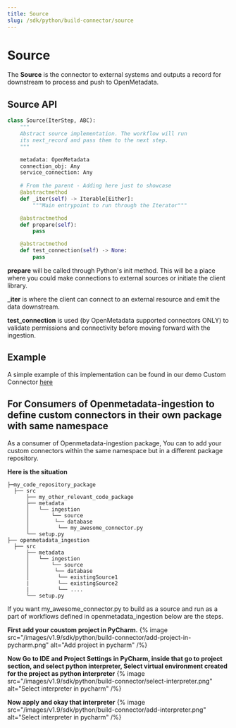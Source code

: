 ```yaml
---
title: Source
slug: /sdk/python/build-connector/source
---
```


# Source

The **Source** is the connector to external systems and outputs a record for downstream to process and push to OpenMetadata.

## Source API

```python
class Source(IterStep, ABC):
    """
    Abstract source implementation. The workflow will run
    its next_record and pass them to the next step.
    """

    metadata: OpenMetadata
    connection_obj: Any
    service_connection: Any
  
    # From the parent - Adding here just to showcase
    @abstractmethod
    def _iter(self) -> Iterable[Either]:
        """Main entrypoint to run through the Iterator"""

    @abstractmethod
    def prepare(self):
        pass

    @abstractmethod
    def test_connection(self) -> None:
        pass
```

**prepare** will be called through Python's init method. This will be a place where you could make connections to external sources or initiate the client library.

**_iter** is where the client can connect to an external resource and emit the data downstream.

**test_connection** is used (by OpenMetadata supported connectors ONLY) to validate permissions and connectivity before moving forward with the ingestion.


## Example

A simple example of this implementation can be found in our demo Custom Connector [here](https://github.com/open-metadata/openmetadata-demo/blob/main/custom-connector/connector/my_csv_connector.py)

## For Consumers of Openmetadata-ingestion to define custom connectors in their own package with same namespace

As a consumer of Openmetadata-ingestion package, You can to add your custom connectors within the same namespace but in a different package repository.

**Here is the situation**

```
├─my_code_repository_package
  ├── src
      ├── my_other_relevant_code_package
      ├── metadata
      │   └── ingestion
      │       └── source
      │        └── database
      │         └── my_awesome_connector.py
      └── setup.py
├── openmetadata_ingestion
  ├── src
      ├── metadata
      │   └── ingestion
      │       └── source
      │        └── database
      │         └── existingSource1
      |         └── existingSource2
      |         └── ....
      └── setup.py
```

If you want my_awesome_connector.py to build as a source and run as a part of workflows defined in openmetadata_ingestion below are the steps.

**First add your coustom project in PyCharm.**
{% image
src="/images/v1.9/sdk/python/build-connector/add-project-in-pycharm.png"
alt="Add project in pycharm"
 /%}

**Now Go to IDE and Project Settings in PyCharm, inside that go to project section, and select python interpreter, Select virtual environment created for the project as python interpreter**
{% image
src="/images/v1.9/sdk/python/build-connector/select-interpreter.png"
alt="Select interpreter in pycharm"
 /%}

**Now apply and okay that interpreter**
{% image
src="/images/v1.9/sdk/python/build-connector/add-interpreter.png"
alt="Select interpreter in pycharm"
 /%}
